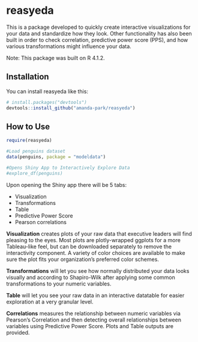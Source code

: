 
<!-- README.md is generated from README.Rmd. Please edit that file -->

# reasyeda

<!-- badges: start -->
<!-- badges: end -->

This is a package developed to quickly create interactive visualizations
for your data and standardize how they look. Other functionality has
also been built in order to check correlation, predictive power score
(PPS), and how various transformations might influence your data.

Note: This package was built on R 4.1.2.

## Installation

You can install reasyeda like this:

``` r
# install.packages("devtools")
devtools::install_github("amanda-park/reasyeda")
```

## How to Use

``` r
require(reasyeda)

#Load penguins dataset
data(penguins, package = "modeldata")

#Opens Shiny App to Interactively Explore Data
#explore_df(penguins)
```

Upon opening the Shiny app there will be 5 tabs:

-   Visualization
-   Transformations
-   Table
-   Predictive Power Score
-   Pearson correlations

**Visualization** creates plots of your raw data that executive leaders
will find pleasing to the eyes. Most plots are plotly-wrapped ggplots
for a more Tableau-like feel, but can be downloaded separately to remove
the interactivity component. A variety of color choices are available to
make sure the plot fits your organization’s preferred color schemes.

**Transformations** will let you see how normally distributed your data
looks visually and according to Shapiro-Wilk after applying some common
transformations to your numeric variables.

**Table** will let you see your raw data in an interactive datatable for
easier exploration at a very granular level.

**Correlations** measures the relationship between numeric variables via
Pearson’s Correlation and then detecting overall relationships between
variables using Predictive Power Score. Plots and Table outputs are
provided.
